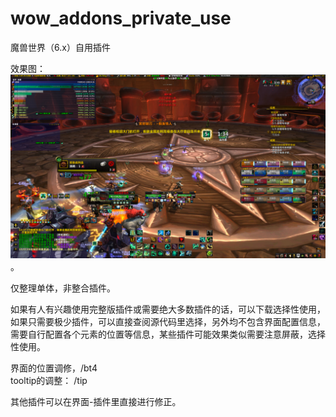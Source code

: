 wow_addons_private_use
======================

魔兽世界（6.x）自用插件

效果图：
![screen](screen1.jpg)。


仅整理单体，非整合插件。


如果有人有兴趣使用完整版插件或需要绝大多数插件的话，可以下载选择性使用，
如果只需要极少插件，可以直接查阅源代码里选择，另外均不包含界面配置信息，
需要自行配置各个元素的位置等信息，某些插件可能效果类似需要注意屏蔽，选择
性使用。

界面的位置调修，/bt4  
tooltip的调整： /tip

其他插件可以在界面-插件里直接进行修正。


